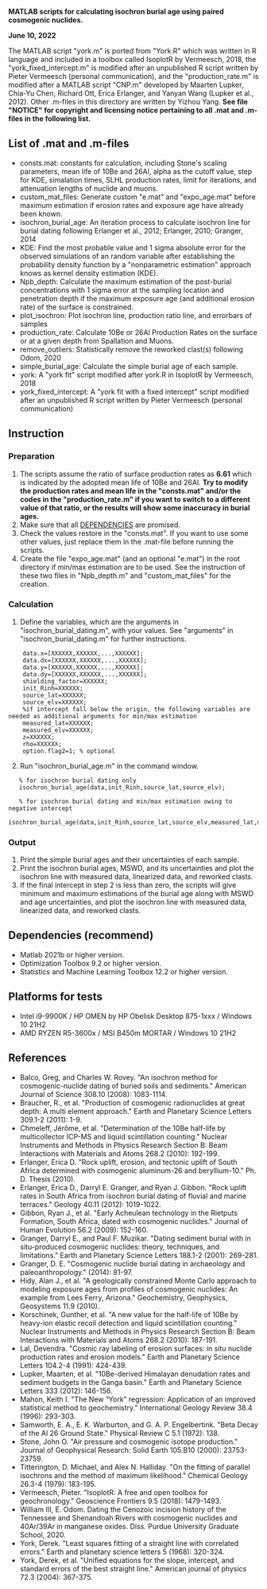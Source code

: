 **MATLAB scripts for calculating isochron burial age using paired cosmogenic nuclides.**

**June 10, 2022**

The MATLAB script "york.m" is ported from "York.R" which was written in R language and included in a toolbox called IsoplotR by Vermeesch, 2018, the "york_fixed_intercept.m" is modified after an unpublished R script written by Pieter Vermeesch (personal communication), and the "production_rate.m" is modified after a MATLAB script "CNP.m" developed by Maarten Lupker, Chia-Yu Chen, Richard Ott, Erica Erlanger, and Yanyan Wang (Lupker et al., 2012). Other .m-files in this directory are written by Yizhou Yang. **See file "NOTICE" for copyright and licensing notice pertaining to all .mat and .m-files in the following list.**

## List of .mat and .m-files
 - consts.mat: constants for calculation, including Stone's scaling parameters, mean life of 10Be and 26Al, alpha as the cutoff value, step for KDE, simalation times, SLHL production rates, limit for iterations, and attenuation lengths of nuclide and muons.
 - custom_mat_files: Generate custom "e.mat" and "expo_age.mat" before maximum estimation if erosion rates and exposure age have already been known.
 - isochron_burial_age: An iteration process to calculate isochron line for burial dating following Erlanger et al., 2012; Erlanger, 2010; Granger, 2014
 - KDE: Find the most probable value and 1 sigma absolute error for the observed simulations of an random variable after establishing the probability density function by a "nonparametric estimation" approach knows as kernel density estimation (KDE).
 - Npb_depth: Calculate the maximum estimation of the post-burial concentrations with 1 sigma error at the sampling location and penetration depth if the maximum exposure age (and additional erosion rate) of the surface is constrained.
 - plot_isochron: Plot isochron line, production ratio line, and errorbars of samples
 - production_rate: Calculate 10Be or 26Al Production Rates on the surface or at a given depth from Spallation and Muons.
 - remove_outliers: Statistically remove the reworked clast(s) following Odom, 2020
 - simple_burial_age: Calculate the simple burial age of each sample.
 - york: A "york fit" script modified after york.R in IsoplotR by Vermeesch, 2018
 - york_fixed_intercept: A "york fit with a fixed intercept" script modified after an unpublished R script written by Pieter Vermeesch (personal communication)

## Instruction
### Preparation
1.  The scripts assume the ratio of surface production rates as  **6.61**  which is indicated by the adopted mean life of 10Be and 26Al.  **Try to modify the production rates and mean life in the "consts.mat" and/or the codes in the "production_rate.m" if you want to switch to a different value of that ratio, or the results will show some inaccuracy in burial ages.**
2. Make sure that all [DEPENDENCIES](https://github.com/QaidamGhost/isochron_burial_dating/blob/main/README.md#dependencies-recommend) are promised.
3. Check the values restore in the "consts.mat". If you want to use some other values, just replace them in the .mat-file before running the scripts.
4. Create the file "expo_age.mat" (and an optional "e.mat") in the root directory if min/max estimation are to be used. See the instruction of these two files in "Npb_depth.m" and "custom_mat_files" for the creation.
### Calculation
1.  Define the variables, which are the arguments in "isochron_burial_dating.m", with your values. See "arguments" in "isochron_burial_dating.m" for further instructions.
```
    data.x=[XXXXXX,XXXXXX,...,XXXXXX];
    data.dx=[XXXXXX,XXXXXX,...,XXXXXX];
    data.y=[XXXXXX,XXXXXX,...,XXXXXX];
    data.dy=[XXXXXX,XXXXXX,...,XXXXXX];
    shielding_factor=XXXXXX;
    init_Rinh=XXXXXX;
    source_lat=XXXXXX;
    source_elv=XXXXXX;
    %if intercept fall below the origin, the following variables are needed as additional arguments for min/max estimation
    measured_lat=XXXXXX;
    measured_elv=XXXXXX;
    z=XXXXXX;
    rho=XXXXXX;
    option.flag2=1; % optional
```
2.  Run "isochron_burial_age.m" in the command window.
 ```
	% for isochron burial dating only
	isochron_burial_age(data,init_Rinh,source_lat,source_elv);
	
	% for isochron burial dating and min/max estimation owing to negative intercept
	isochron_burial_age(data,init_Rinh,source_lat,source_elv,measured_lat,measured_elv,shielding_factor,z,rho,option);
```
### Output
1. Print the simple burial ages and their uncertainties of each sample.
2. Print the isochron burial ages, MSWD, and its uncertainties and plot the isochron line with measured data, linearized data, and reworked clasts.
3. If the final intercept in step 2 is less than zero, the scripts will give minimum and maximum estimations of the burial age along with MSWD and age uncertainties, and plot the isochron line with measured data, linearized data, and reworked clasts.

## Dependencies (recommend)
 - Matlab 2021b or higher version.
 - Optimization Toolbox 9.2 or higher version.
 - Statistics and Machine Learning Toolbox 12.2 or higher version.

## Platforms for tests
 - Intel i9-9900K / HP OMEN by HP Obelisk Desktop 875-1xxx / Windows 10 21H2
 - AMD RYZEN R5-3600x / MSI B450m MORTAR / Windows 10 21H2

## References
 - Balco, Greg, and Charles W. Rovey. "An isochron method for cosmogenic-nuclide dating of buried soils and sediments." American Journal of Science 308.10 (2008): 1083-1114.
 - Braucher, R., et al. "Production of cosmogenic radionuclides at great depth: A multi element approach." Earth and Planetary Science Letters 309.1-2 (2011): 1-9.
 - Chmeleff, Jérôme, et al. "Determination of the 10Be half-life by multicollector ICP-MS and liquid scintillation counting." Nuclear Instruments and Methods in Physics Research Section B: Beam Interactions with Materials and Atoms 268.2 (2010): 192-199.
 - Erlanger, Erica D. "Rock uplift, erosion, and tectonic uplift of South Africa determined with cosmogenic aluminum-26 and beryllium-10." Ph. D. Thesis (2010).
 - Erlanger, Erica D., Darryl E. Granger, and Ryan J. Gibbon. "Rock uplift rates in South Africa from isochron burial dating of fluvial and marine terraces." Geology 40.11 (2012): 1019-1022.
 - Gibbon, Ryan J., et al. "Early Acheulean technology in the Rietputs Formation, South Africa, dated with cosmogenic nuclides." Journal of Human Evolution 56.2 (2009): 152-160.
 - Granger, Darryl E., and Paul F. Muzikar. "Dating sediment burial with in situ-produced cosmogenic nuclides: theory, techniques, and limitations." Earth and Planetary Science Letters 188.1-2 (2001): 269-281.
 - Granger, D. E. "Cosmogenic nuclide burial dating in archaeology and paleoanthropology." (2014): 81-97.
 - Hidy, Alan J., et al. "A geologically constrained Monte Carlo approach to modeling exposure ages from profiles of cosmogenic nuclides: An example from Lees Ferry, Arizona." Geochemistry, Geophysics, Geosystems 11.9 (2010).
 - Korschinek, Gunther, et al. "A new value for the half-life of 10Be by heavy-ion elastic recoil detection and liquid scintillation counting." Nuclear Instruments and Methods in Physics Research Section B: Beam Interactions with Materials and Atoms 268.2 (2010): 187-191.
 - Lal, Devendra. "Cosmic ray labeling of erosion surfaces: in situ nuclide production rates and erosion models." Earth and Planetary Science Letters 104.2-4 (1991): 424-439.
 - Lupker, Maarten, et al. "10Be-derived Himalayan denudation rates and sediment budgets in the Ganga basin." Earth and Planetary Science Letters 333 (2012): 146-156.
 - Mahon, Keith I. "The New “York” regression: Application of an improved statistical method to geochemistry." International Geology Review 38.4 (1996): 293-303.
 - Samworth, E. A., E. K. Warburton, and G. A. P. Engelbertink. "Beta Decay of the Al 26 Ground State." Physical Review C 5.1 (1972): 138.
 - Stone, John O. "Air pressure and cosmogenic isotope production." Journal of Geophysical Research: Solid Earth 105.B10 (2000): 23753-23759.
 - Titterington, D. Michael, and Alex N. Halliday. "On the fitting of parallel isochrons and the method of maximum likelihood." Chemical Geology 26.3-4 (1979): 183-195.
 - Vermeesch, Pieter. "IsoplotR: A free and open toolbox for geochronology." Geoscience Frontiers 9.5 (2018): 1479-1493.
 - William III, E. Odom. Dating the Cenozoic incision history of the Tennessee and Shenandoah Rivers with cosmogenic nuclides and 40Ar/39Ar in manganese oxides. Diss. Purdue University Graduate School, 2020.
 - York, Derek. "Least squares fitting of a straight line with correlated errors." Earth and planetary science letters 5 (1968): 320-324.
 - York, Derek, et al. "Unified equations for the slope, intercept, and standard errors of the best straight line." American journal of physics 72.3 (2004): 367-375.
